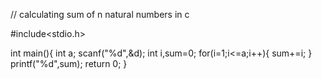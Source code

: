 // calculating sum of n natural numbers in c

#include<stdio.h>

int main(){
int a;
scanf("%d",&d);
int i,sum=0;
for(i=1;i<=a;i++){
sum+=i;
}
printf("%d",sum);
return 0;
}


